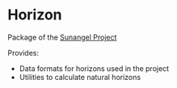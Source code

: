 # Horizon

Package of the [Sunangel Project](git@github.com:sunangel-project/horizon.git)

Provides:
- Data formats for horizons used in the project
- Utilities to calculate natural horizons
